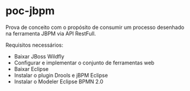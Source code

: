 # poc-jbpm
Prova de conceito com o propósito de consumir um processo desenhado na ferramenta JBPM via API RestFull.

Requisitos necessários:

-	Baixar JBoss Wildfly
-	Configurar e implementar o conjunto de ferramentas web
-	Baixar Eclipse
-	Instalar o plugin Drools e jBPM Eclipse
-	Instalar o Modeler Eclipse BPMN 2.0
